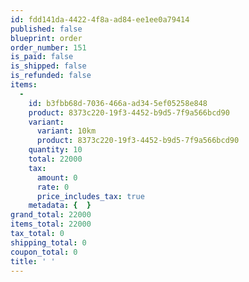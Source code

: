 ```yaml
---
id: fdd141da-4422-4f8a-ad84-ee1ee0a79414
published: false
blueprint: order
order_number: 151
is_paid: false
is_shipped: false
is_refunded: false
items:
  -
    id: b3fbb68d-7036-466a-ad34-5ef05258e848
    product: 8373c220-19f3-4452-b9d5-7f9a566bcd90
    variant:
      variant: 10km
      product: 8373c220-19f3-4452-b9d5-7f9a566bcd90
    quantity: 10
    total: 22000
    tax:
      amount: 0
      rate: 0
      price_includes_tax: true
    metadata: {  }
grand_total: 22000
items_total: 22000
tax_total: 0
shipping_total: 0
coupon_total: 0
title: ' '
---
```

